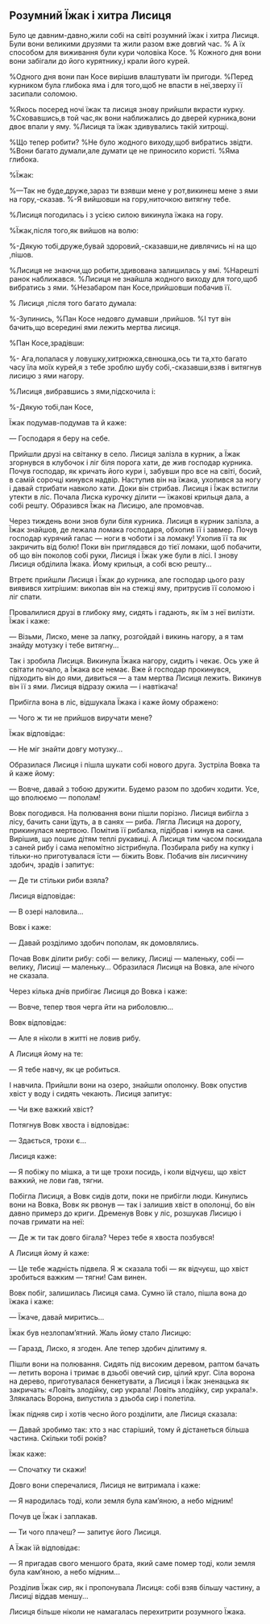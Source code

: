 ## Розумний Їжак і хитра Лисиця

Було це давним-давно,жили собі на світі розумний їжак і хитра Лисиця.
Були вони великими друзями та жили разом вже довгий час.
% А їх способом для виживання були кури чоловіка Косе.
% Кожного дня вони вони забігали до його курятнику,і крали його курей.

%Одного дня вони пан Косе вирішив влаштувати їм пригоди.
%Перед курником була глибока яма і для того,щоб не впасти в неї,зверху її засипали соломою.

%Якось посеред ночі їжак та лисиця знову прийшли вкрасти курку.
%Сховавшись,в той час,як вони наближались до дверей курника,вони двоє впали у яму.
%Лисиця та їжак здивувались такій хитрощі.

%Що тепер робити?
%Не було жодного виходу,щоб вибратись звідти.
%Вони багато думали,але думати це не приносило користі.
%Яма глибока.

%Їжак:

%—Так не буде,друже,зараз ти взявши мене у рот,викинеш мене з ями на гору,-сказав.
%-Я вийшовши на гору,ниточкою витягну тебе.

%Лисиця погодилась і з усією силою викинула їжака на гору.

%Їжак,після того,як вийшов на волю:

%-Дякую тобі,друже,бувай здоровий,-сказавши,не дивлячись ні на що ,пішов.

%Лисиця не знаючи,що робити,здивована залишилась у ямі.
%Нарешті ранок наближався.
%Лисиця не знайшла жодного виходу для того,щоб вибратись з ями.
%Незабаром пан Косе,прийшовши побачив її.

% Лисиця ,після того багато думала:

%-Зупинись,
%Пан Косе недовго думавши ,прийшов.
%І тут він бачить,що всередині ями лежить мертва лисиця.

%Пан Косе,зрадівши:

%- Ага,попалася у ловушку,хитрюжка,свнюшка,ось ти та,хто багато часу їла моїх курей,я з тебе зроблю шубу собі,-сказавши,взяв і витягнув лисицю з ями нагору.

%Лисиця ,вибравшись з ями,підскочила і:

%-Дякую тобі,пан Косе,

Їжак подумав-подумав та й каже:

— Господаря я беру на себе.

Прийшли друзі на світанку в село.
Лисиця залізла в курник, а Їжак згорнувся в клубочок і ліг біля порога хати, де жив господар курника.
Почув господар, як кричать його кури і, забувши про все на світі, босий, в самій сорочці кинувся надвір.
Наступив він на їжака, ухопився за ногу і давай стрибати навколо хати.
Доки він стрибав.
Лисиця і Їжак встигли утекти в ліс.
Почала Лиска курочку ділити — їжакові крильця дала, а собі решту.
Образився Їжак на Лисицю, але промовчав.

Через тиждень вони знов були біля курника.
Лисиця в курник залізла, а Їжак знайшов, де лежала ломака господаря, обхопив її і завмер.
Почув господар курячий галас — ноги в чоботи і за ломаку!
Ухопив її та як закричить від болю!
Поки він приглядався до тієї ломаки, щоб побачити, об що він поколов собі руки, Лисиця і Їжак уже були в лісі.
І знову Лисиця обділила Їжака.
Йому крильця, а собі всю решту...

Втретє прийшли Лисиця і Їжак до курника, але господар цього разу виявився хитрішим: викопав він на стежці яму, притрусив її соломою і ліг спати.

Провалилися друзі в глибоку яму, сидять і гадають, як їм з неї вилізти.
Їжак і каже:

— Візьми, Лиско, мене за лапку, розгойдай і викинь нагору, а я там знайду мотузку і тебе витягну...

Так і зробила Лисиця.
Викинула Їжака нагору, сидить і чекає.
Ось уже й світати почало, а Їжака все немає.
Вже й господар прокинувся, підходить він до ями, дивиться — а там мертва Лисиця лежить.
Викинув він її з ями.
Лисиця відразу ожила — і навтікача!

Прибігла вона в ліс, відшукала Їжака і каже йому ображено:

— Чого ж ти не прийшов виручати мене?

Їжак відповідає:

— Не міг знайти довгу мотузку...

Образилася Лисиця і пішла шукати собі нового друга.
Зустріла Вовка та й каже йому:

— Вовче, давай з тобою дружити.
Будемо разом по здобич ходити.
Усе, що вполюємо — пополам!

Вовк погодився.
На полювання вони пішли порізно.
Лисиця вибігла з лісу, бачить сани їдуть, а в санях — риба.
Лягла Лисиця на дорогу, прикинулася мертвою.
Помітив її рибалка, підібрав і кинув на сани.
Вирішив, що пошиє дітям теплі рукавиці.
А Лисиця тим часом поскидала з саней рибу і сама непомітно зістрибнула.
Позбирала рибу на купку і тільки-но приготувалася їсти — біжить Вовк.
Побачив він лисиччину здобич, зрадів і запитує:

— Де ти стільки риби взяла?

Лисиця відповідає:

— В озері наловила...

Вовк і каже:

— Давай розділимо здобич пополам, як домовлялись.

Почав Вовк ділити рибу: собі — велику, Лисиці — маленьку, собі — велику, Лисиці — маленьку...
Образилася Лисиця на Вовка, але нічого не сказала.

Через кілька днів прибігає Лисиця до Вовка і каже:

— Вовче, тепер твоя черга йти на риболовлю...

Вовк відповідає:

— Але я ніколи в житті не ловив рибу.

А Лисиця йому на те:

— Я тебе навчу, як це робиться.

І навчила.
Прийшли вони на озеро, знайшли ополонку.
Вовк опустив хвіст у воду і сидять чекають.
Лисиця запитує:

— Чи вже важкий хвіст?

Потягнув Вовк хвоста і відповідає:

— Здається, трохи є...

Лисиця каже:

— Я побіжу по мішка, а ти ще трохи посидь, і коли відчуєш, що хвіст важкий, не лови ґав, тягни.

Побігла Лисиця, а Вовк сидів доти, поки не прибігли люди.
Кинулись вони на Вовка, Вовк як рвонув — так і залишив хвіст в ополонці, бо він давно примерз до криги.
Дременув Вовк у ліс, розшукав Лисицю і почав гримати на неї:

— Де ж ти так довго бігала?
Через тебе я хвоста позбувся!

А Лисиця йому й каже:

— Це тебе жадність підвела.
Я ж сказала тобі — як відчуєш, що хвіст зробиться важким — тягни!
Сам винен.

Вовк побіг, залишилась Лисиця сама.
Сумно їй стало, пішла вона до їжака і каже:

— Їжаче, давай миритись...

Їжак був незлопам’ятний.
Жаль йому стало Лисицю:

— Гаразд, Лиско, я згоден.
Але тепер здобич ділитиму я.

Пішли вони на полювання.
Сидять під високим деревом, раптом бачать — летить ворона і тримає в дзьобі овечий сир, цілий круг.
Сіла ворона на дерево, приготувалася бенкетувати, а Лисиця і Їжак зненацька як закричать: «Ловіть злодійку, сир украла!
Ловіть злодійку, сир украла!».
Злякалась Ворона, випустила з дзьоба сир і полетіла.

Їжак підняв сир і хотів чесно його розділити, але Лисиця сказала:

— Давай зробимо так: хто з нас старіший, тому й дістанеться більша частина.
Скільки тобі років?

Їжак каже:

— Спочатку ти скажи!

Довго вони сперечалися, Лисиця не витримала і каже:

— Я народилась тоді, коли земля була кам’яною, а небо мідним!

Почув це Їжак і заплакав.

— Ти чого плачеш? — запитує його Лисиця.

А Їжак їй відповідає:

— Я пригадав свого меншого брата, який саме помер тоді, коли земля була кам’яною, а небо мідним...

Розділив Їжак сир, як і пропонувала Лисиця: собі взяв більшу частину, а Лисиці віддав меншу...

Лисиця більше ніколи не намагалась перехитрити розумного Їжака.
